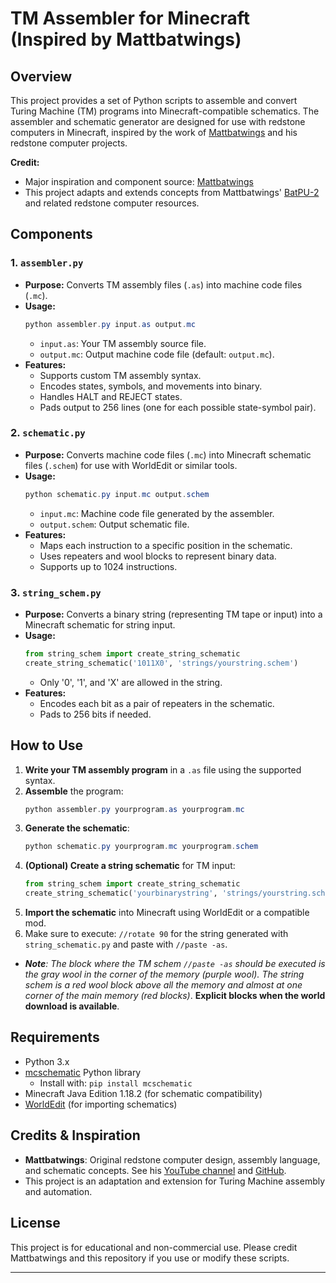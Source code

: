 # TM Assembler for Minecraft (Inspired by Mattbatwings)

## Overview
This project provides a set of Python scripts to assemble and convert Turing Machine (TM) programs into Minecraft-compatible schematics. The assembler and schematic generator are designed for use with redstone computers in Minecraft, inspired by the work of [Mattbatwings](https://www.youtube.com/@Mattbatwings) and his redstone computer projects.

**Credit:**
- Major inspiration and component source: [Mattbatwings](https://www.youtube.com/@Mattbatwings)
- This project adapts and extends concepts from Mattbatwings' [BatPU-2](https://https://github.com/mattbatwings/BatPU-2) and related redstone computer resources.

## Components

### 1. `assembler.py`
- **Purpose:** Converts TM assembly files (`.as`) into machine code files (`.mc`).
- **Usage:**
  ```powershell
  python assembler.py input.as output.mc
  ```
  - `input.as`: Your TM assembly source file.
  - `output.mc`: Output machine code file (default: `output.mc`).
- **Features:**
  - Supports custom TM assembly syntax.
  - Encodes states, symbols, and movements into binary.
  - Handles HALT and REJECT states.
  - Pads output to 256 lines (one for each possible state-symbol pair).

### 2. `schematic.py`
- **Purpose:** Converts machine code files (`.mc`) into Minecraft schematic files (`.schem`) for use with WorldEdit or similar tools.
- **Usage:**
  ```powershell
  python schematic.py input.mc output.schem
  ```
  - `input.mc`: Machine code file generated by the assembler.
  - `output.schem`: Output schematic file.
- **Features:**
  - Maps each instruction to a specific position in the schematic.
  - Uses repeaters and wool blocks to represent binary data.
  - Supports up to 1024 instructions.

### 3. `string_schem.py`
- **Purpose:** Converts a binary string (representing TM tape or input) into a Minecraft schematic for string input.
- **Usage:**
  ```python
  from string_schem import create_string_schematic
  create_string_schematic('1011X0', 'strings/yourstring.schem')
  ```
  - Only '0', '1', and 'X' are allowed in the string.
- **Features:**
  - Encodes each bit as a pair of repeaters in the schematic.
  - Pads to 256 bits if needed.

## How to Use
1. **Write your TM assembly program** in a `.as` file using the supported syntax.
2. **Assemble** the program:
   ```powershell
   python assembler.py yourprogram.as yourprogram.mc
   ```
3. **Generate the schematic**:
   ```powershell
   python schematic.py yourprogram.mc yourprogram.schem
   ```
4. **(Optional) Create a string schematic** for TM input:
   ```python
   from string_schem import create_string_schematic
   create_string_schematic('yourbinarystring', 'strings/yourstring.schem')
   ```
5. **Import the schematic** into Minecraft using WorldEdit or a compatible mod.
6. Make sure to execute: `//rotate 90` for the string generated with `string_schematic.py` and paste with `//paste -as`.

- ***Note**: The block where the TM schem `//paste -as` should be executed is the gray wool in the corner of the memory (purple wool). The string schem is a red wool block above all the memory and almost at one corner of the main memory (red blocks)*. **Explicit blocks when the world download is available**.

## Requirements
- Python 3.x
- [mcschematic](https://pypi.org/project/mcschematic/) Python library
  - Install with: `pip install mcschematic`
- Minecraft Java Edition 1.18.2 (for schematic compatibility)
- [WorldEdit](https://www.curseforge.com/minecraft/mc-mods/worldedit) (for importing schematics)

## Credits & Inspiration
- **Mattbatwings**: Original redstone computer design, assembly language, and schematic concepts. See his [YouTube channel](https://www.youtube.com/@Mattbatwings) and [GitHub](https://github.com/mattbatwings/BatPU-2).
- This project is an adaptation and extension for Turing Machine assembly and automation.

## License
This project is for educational and non-commercial use. Please credit Mattbatwings and this repository if you use or modify these scripts.

---
